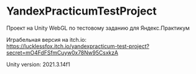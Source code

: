 # YandexPracticumTestProject
Проект на Unity WebGL по тестовому заданию для Яндекс.Практикум

Играбельная версия на itch.io: 
https://lucklessfox.itch.io/yandexpracticum-test-project?secret=mO4FdFSfmCuyw0x78Nw95CsxkzA 

Unity version: 2021.3.14f1

